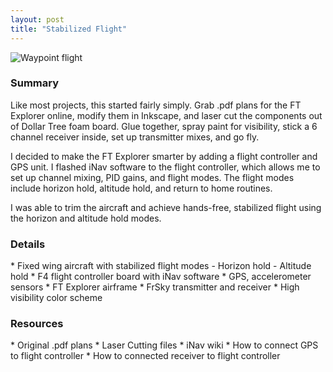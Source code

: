 ```yaml
---
layout: post
title: "Stabilized Flight"
---
```

![Waypoint flight]({{site.url}}/assets/portfolio/waypoint_flight.jpg "Fixed wing aircraft")
<!--more-->
<h3>Summary</h3>
Like most projects, this started fairly simply. Grab .pdf plans for the FT Explorer online, modify them in Inkscape, and laser cut the components out of Dollar Tree foam board. Glue together, spray paint for visibility, stick a 6 channel receiver inside, set up transmitter mixes, and go fly.

I decided to make the FT Explorer smarter by adding a flight controller and GPS unit. I flashed iNav software to the flight controller, which allows me to set up channel mixing, PID gains, and flight modes. The flight modes include horizon hold, altitude hold, and return to home routines.

I was able to trim the aircraft and achieve hands-free, stabilized flight using the horizon and altitude hold modes.

<h3>Details</h3>
* Fixed wing aircraft with stabilized flight modes
  - Horizon hold
  - Altitude hold
* F4 flight controller board with iNav software
* GPS, accelerometer sensors
* FT Explorer airframe
* FrSky transmitter and receiver
* High visibility color scheme

<h3>Resources</h3>
* Original .pdf plans
* Laser Cutting files
* iNav wiki
* How to connect GPS to flight controller
* How to connected receiver to flight controller
